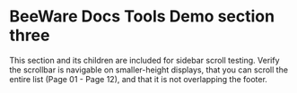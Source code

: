 # BeeWare Docs Tools Demo section three

This section and its children are included for sidebar scroll testing. Verify the
scrollbar is navigable on smaller-height displays, that you can scroll the entire
list (Page 01 - Page 12), and that it is not overlapping the footer.
